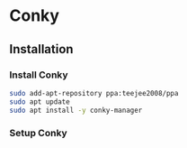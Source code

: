 # Conky

## Installation

### Install Conky

``` sh
sudo add-apt-repository ppa:teejee2008/ppa
sudo apt update
sudo apt install -y conky-manager
```

### Setup Conky
